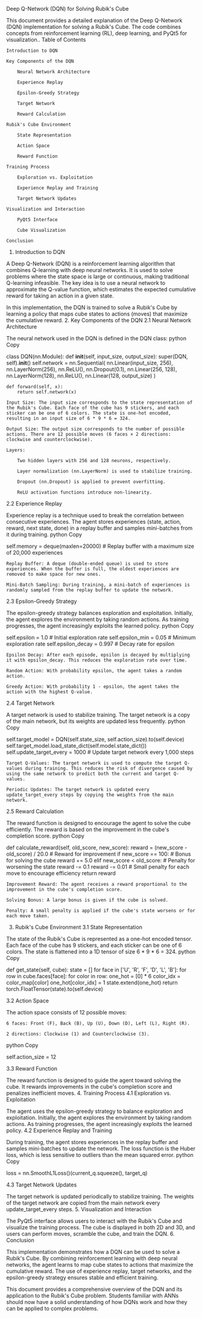 Deep Q-Network (DQN) for Solving Rubik's Cube

This document provides a detailed explanation of the Deep Q-Network (DQN) implementation for solving a Rubik's Cube. The code combines concepts from reinforcement learning (RL), deep learning, and PyQt5 for visualization..
Table of Contents

    Introduction to DQN

    Key Components of the DQN

        Neural Network Architecture

        Experience Replay

        Epsilon-Greedy Strategy

        Target Network

        Reward Calculation

    Rubik's Cube Environment

        State Representation

        Action Space

        Reward Function

    Training Process

        Exploration vs. Exploitation

        Experience Replay and Training

        Target Network Updates

    Visualization and Interaction

        PyQt5 Interface

        Cube Visualization

    Conclusion

1. Introduction to DQN

A Deep Q-Network (DQN) is a reinforcement learning algorithm that combines Q-learning with deep neural networks. It is used to solve problems where the state space is large or continuous, making traditional Q-learning infeasible. The key idea is to use a neural network to approximate the Q-value function, which estimates the expected cumulative reward for taking an action in a given state.

In this implementation, the DQN is trained to solve a Rubik's Cube by learning a policy that maps cube states to actions (moves) that maximize the cumulative reward.
2. Key Components of the DQN
2.1 Neural Network Architecture

The neural network used in the DQN is defined in the DQN class:
python
Copy

class DQN(nn.Module):
    def __init__(self, input_size, output_size):
        super(DQN, self).__init__()
        self.network = nn.Sequential(
            nn.Linear(input_size, 256),
            nn.LayerNorm(256),
            nn.ReLU(),
            nn.Dropout(0.1),
            nn.Linear(256, 128),
            nn.LayerNorm(128),
            nn.ReLU(),
            nn.Linear(128, output_size)
        )
        
    def forward(self, x):
        return self.network(x)

    Input Size: The input size corresponds to the state representation of the Rubik's Cube. Each face of the cube has 9 stickers, and each sticker can be one of 6 colors. The state is one-hot encoded, resulting in an input size of 6 * 9 * 6 = 324.

    Output Size: The output size corresponds to the number of possible actions. There are 12 possible moves (6 faces × 2 directions: clockwise and counterclockwise).

    Layers:

        Two hidden layers with 256 and 128 neurons, respectively.

        Layer normalization (nn.LayerNorm) is used to stabilize training.

        Dropout (nn.Dropout) is applied to prevent overfitting.

        ReLU activation functions introduce non-linearity.

2.2 Experience Replay

Experience replay is a technique used to break the correlation between consecutive experiences. The agent stores experiences (state, action, reward, next state, done) in a replay buffer and samples mini-batches from it during training.
python
Copy

self.memory = deque(maxlen=20000)  # Replay buffer with a maximum size of 20,000 experiences

    Replay Buffer: A deque (double-ended queue) is used to store experiences. When the buffer is full, the oldest experiences are removed to make space for new ones.

    Mini-Batch Sampling: During training, a mini-batch of experiences is randomly sampled from the replay buffer to update the network.

2.3 Epsilon-Greedy Strategy

The epsilon-greedy strategy balances exploration and exploitation. Initially, the agent explores the environment by taking random actions. As training progresses, the agent increasingly exploits the learned policy.
python
Copy

self.epsilon = 1.0  # Initial exploration rate
self.epsilon_min = 0.05  # Minimum exploration rate
self.epsilon_decay = 0.997  # Decay rate for epsilon

    Epsilon Decay: After each episode, epsilon is decayed by multiplying it with epsilon_decay. This reduces the exploration rate over time.

    Random Action: With probability epsilon, the agent takes a random action.

    Greedy Action: With probability 1 - epsilon, the agent takes the action with the highest Q-value.

2.4 Target Network

A target network is used to stabilize training. The target network is a copy of the main network, but its weights are updated less frequently.
python
Copy

self.target_model = DQN(self.state_size, self.action_size).to(self.device)
self.target_model.load_state_dict(self.model.state_dict())
self.update_target_every = 1000  # Update target network every 1,000 steps

    Target Q-Values: The target network is used to compute the target Q-values during training. This reduces the risk of divergence caused by using the same network to predict both the current and target Q-values.

    Periodic Updates: The target network is updated every update_target_every steps by copying the weights from the main network.

2.5 Reward Calculation

The reward function is designed to encourage the agent to solve the cube efficiently. The reward is based on the improvement in the cube's completion score.
python
Copy

def calculate_reward(self, old_score, new_score):
    reward = (new_score - old_score) / 20.0  # Reward for improvement
    if new_score == 100:  # Bonus for solving the cube
        reward += 5.0
    elif new_score < old_score:  # Penalty for worsening the state
        reward -= 0.1
    reward -= 0.01  # Small penalty for each move to encourage efficiency
    return reward

    Improvement Reward: The agent receives a reward proportional to the improvement in the cube's completion score.

    Solving Bonus: A large bonus is given if the cube is solved.

    Penalty: A small penalty is applied if the cube's state worsens or for each move taken.

3. Rubik's Cube Environment
3.1 State Representation

The state of the Rubik's Cube is represented as a one-hot encoded tensor. Each face of the cube has 9 stickers, and each sticker can be one of 6 colors. The state is flattened into a 1D tensor of size 6 * 9 * 6 = 324.
python
Copy

def get_state(self, cube):
    state = []
    for face in ['U', 'R', 'F', 'D', 'L', 'B']:
        for row in cube.faces[face]:
            for color in row:
                one_hot = [0] * 6
                color_idx = color_map[color]
                one_hot[color_idx] = 1
                state.extend(one_hot)
    return torch.FloatTensor(state).to(self.device)

3.2 Action Space

The action space consists of 12 possible moves:

    6 faces: Front (F), Back (B), Up (U), Down (D), Left (L), Right (R).

    2 directions: Clockwise (1) and Counterclockwise (3).

python
Copy

self.action_size = 12

3.3 Reward Function

The reward function is designed to guide the agent toward solving the cube. It rewards improvements in the cube's completion score and penalizes inefficient moves.
4. Training Process
4.1 Exploration vs. Exploitation

The agent uses the epsilon-greedy strategy to balance exploration and exploitation. Initially, the agent explores the environment by taking random actions. As training progresses, the agent increasingly exploits the learned policy.
4.2 Experience Replay and Training

During training, the agent stores experiences in the replay buffer and samples mini-batches to update the network. The loss function is the Huber loss, which is less sensitive to outliers than the mean squared error.
python
Copy

loss = nn.SmoothL1Loss()(current_q.squeeze(), target_q)

4.3 Target Network Updates

The target network is updated periodically to stabilize training. The weights of the target network are copied from the main network every update_target_every steps.
5. Visualization and Interaction

The PyQt5 interface allows users to interact with the Rubik's Cube and visualize the training process. The cube is displayed in both 2D and 3D, and users can perform moves, scramble the cube, and train the DQN.
6. Conclusion

This implementation demonstrates how a DQN can be used to solve a Rubik's Cube. By combining reinforcement learning with deep neural networks, the agent learns to map cube states to actions that maximize the cumulative reward. The use of experience replay, target networks, and the epsilon-greedy strategy ensures stable and efficient training.

This document provides a comprehensive overview of the DQN and its application to the Rubik's Cube problem. Students familiar with ANNs should now have a solid understanding of how DQNs work and how they can be applied to complex problems.
